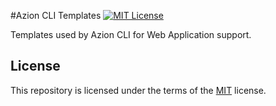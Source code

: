 #Azion CLI Templates
[![MIT License](https://img.shields.io/badge/license-MIT-green.svg)](LICENSE.md)

Templates used by Azion CLI for Web Application support.

## License

This repository is licensed under the terms of the [MIT](LICENSE.md) license.


